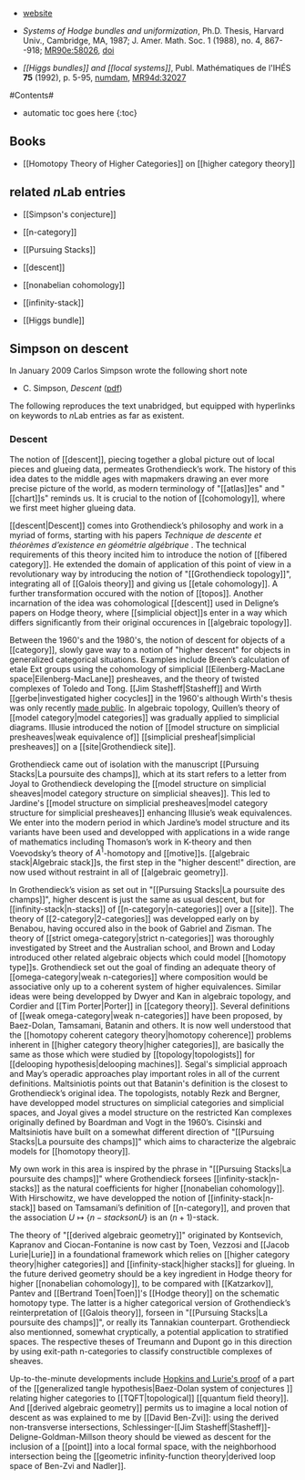 

* [website](http://math.unice.fr/~carlos/)

* _Systems of Hodge bundles and uniformization_, Ph.D. Thesis, Harvard Univ., Cambridge, MA, 1987; J. Amer. Math. Soc. 1 (1988), no. 4, 867--918; [MR90e:58026](http://www.ams.org/mathscinet-getitem?mr=90e:58026), [doi](http://dx.doi.org/10.2307/1990994)

* _[[Higgs bundles]] and [[local systems]]_, Publ. Mathématiques de l'IHÉS __75__ (1992), p. 5-95, [numdam](http://www.numdam.org/item?id=PMIHES_1992__75__5_0), [MR94d:32027](http://www.ams.org/mathscinet-getitem?mr=94d:32027)

#Contents#
* automatic toc goes here
{:toc}

## Books

* [[Homotopy Theory of Higher Categories]] on [[higher category theory]]

## related $n$Lab entries

* [[Simpson's conjecture]]

* [[n-category]]

* [[Pursuing Stacks]]

* [[descent]]

* [[nonabelian cohomology]]

* [[infinity-stack]]

* [[Higgs bundle]]

## Simpson on descent

In January 2009 Carlos Simpson wrote the following short note

* C. Simpson, _Descent_ ([pdf](http://math.unice.fr/~carlos/slides/ihesAGjan09.pdf))

The following reproduces the text unabridged, but equipped with hyperlinks on keywords to $n$Lab entries as far as existent.


### Descent 

The notion of [[descent]], piecing together a global picture out of local pieces and glueing data, permeates Grothendieck’s work. The history of this idea dates to the middle ages with mapmakers drawing an ever more precise picture of the world, as modern terminology of "[[atlas]]es" and "[[chart]]s" reminds us. It is crucial to the notion of [[cohomology]], where we first meet higher glueing data.

[[descent|Descent]] comes into Grothendieck’s philosophy and work in a myriad of forms, starting with his papers _Technique de descente et th&eacute;or&egrave;mes
d’existence en g&eacute;om&eacute;trie alg&eacute;brique_ . The technical requirements of this theory incited him to introduce the notion of [[fibered category]]. He extended
the domain of application of this point of view in a revolutionary way by introducing the notion of "[[Grothendieck topology]]", integrating all of 
[[Galois theory]] and giving us [[etale cohomology]]. A further transformation occured with the notion of [[topos]]. Another incarnation of the idea was cohomological
[[descent]] used in Deligne’s papers on Hodge theory, where [[simplicial object]]s enter in a way which differs significantly from their original occurences in
[[algebraic topology]]. 

Between the 1960's and the 1980's, the notion of descent for objects of a [[category]], slowly gave way to a notion of "higher descent" for objects in generalized categorical situations. Examples include Breen’s calculation
of etale Ext groups using the cohomology of simplicial [[Eilenberg-MacLane space|Eilenberg-MacLane]]
presheaves, and the theory of twisted complexes of Toledo and Tong. [[Jim Stasheff|Stasheff]] and Wirth [[gerbe|investigated  higher cocycles]] in the 1960's although Wirth's thesis was only recently [made public](http://golem.ph.utexas.edu/category/2006/09/wirth_and_stasheff_on_homotopy.html). In algebraic topology, Quillen’s theory
of [[model category|model categories]] was gradually applied to simplicial diagrams. Illusie introduced the notion of [[model structure on simplicial presheaves|weak equivalence of]] [[simplicial presheaf|simplicial presheaves]] on a [[site|Grothendieck site]].

Grothendieck came out of isolation with the manuscript [[Pursuing Stacks|La poursuite des champs]], which at its start refers to a letter from Joyal to Grothendieck
developing the [[model structure on simplicial sheaves|model category structure on simplicial sheaves]]. This led to Jardine's [[model structure on simplicial presheaves|model category structure for simplicial presheaves]] enhancing
Illusie’s weak equivalences. We enter into the modern period in which Jardine’s model structure and its variants have been used and developped with
applications in a wide range of mathematics including Thomason’s work in K-theory and then Voevodsky’s theory of $A^1$-homotopy and [[motive]]s. [[algebraic stack|Algebraic
stack]]s, the first step in the "higher descent!" direction, are now used without restraint in all of [[algebraic geometry]].

In Grothendieck’s vision as set out in "[[Pursuing Stacks|La poursuite des champs]]", higher descent is just the same as usual descent, but for [[infinity-stack|n-stacks]] of [[n-category|n-categories]]
over a [[site]]. The theory of [[2-category|2-categories]] was developped early on by Benabou,
having occured also in the book of Gabriel and Zisman. The theory of [[strict omega-category|strict n-categories]] was thoroughly investigated by Street and the Australian
school, and Brown and Loday introduced other related algebraic objects which could model [[homotopy type]]s. Grothendieck set out the goal of finding
an adequate theory of [[omega-category|weak n-categories]] where composition would be associative only up to a coherent system of higher equivalences. Similar ideas
were being developped by Dwyer and Kan in algebraic topology, and Cordier and [[Tim Porter|Porter]] in [[category theory]]. Several definitions of [[weak omega-category|weak n-categories]] have been proposed, by Baez-Dolan, Tamsamani, Batanin and others. It is now well understood that the [[homotopy coherent category theory|homotopy coherence]] problems inherent in [[higher category theory|higher categories]], are basically the same as those which were studied by [[topology|topologists]] for [[delooping hypothesis|delooping machines]]. Segal's simplicial approach and May’s operadic approaches
play important roles in all of the current definitions. Maltsiniotis
points out that Batanin's definition is the closest to Grothendieck’s original idea. The topologists, notably Rezk and Bergner, have developped model
structures on simplicial categories and simplicial spaces, and Joyal gives a model structure on the restricted Kan complexes originally defined by
Boardman and Vogt in the 1960’s. Cisinski and Maltsiniotis have built on
a somewhat different direction of "[[Pursuing Stacks|La poursuite des champs]]" which aims to
characterize the algebraic models for [[homotopy theory]].

My own work in this area is inspired by the phrase in "[[Pursuing Stacks|La poursuite des champs]]" where Grothendieck forsees [[infinity-stack|n-stacks]] as the natural coefficients for higher [[nonabelian cohomology]]. With Hirschowitz, we have developped the
notion of [[infinity-stack|n-stack]] based on Tamsamani’s definition of [[n-category]], and proven
that the association $U \mapsto \{n-stacks on U\}$ is an $(n+1)$-stack.

The theory of "[[derived algebraic geometry]]" originated by Kontsevich, Kapranov and Ciocan-Fontanine is now cast by Toen, Vezzosi and [[Jacob Lurie|Lurie]]
in a foundational framework which relies on [[higher category theory|higher categories]] and [[infinity-stack|higher
stacks]] for glueing. In the future derived geometry should be a key ingredient in Hodge theory for 
higher [[nonabelian cohomology]], to be compared with
[[Katzarkov]], Pantev and [[Bertrand Toen|Toen]]'s [[Hodge theory]] on the schematic homotopy
type. The latter is a higher categorical version of Grothendieck’s reinterpretation
of [[Galois theory]], forseen in "[[Pursuing Stacks|La poursuite des champs]]", or really
its Tannakian counterpart. Grothendieck also mentionned, somewhat cryptically, a potential application to stratified spaces. The respective theses of
Treumann and Dupont go in this direction by using exit-path n-categories to classify constructible complexes of sheaves.

Up-to-the-minute developments include [Hopkins and Lurie's proof](http://golem.ph.utexas.edu/category/2006/09/wirth_and_stasheff_on_homotopy.html) of a part of the [[generalized tangle hypothesis|Baez-Dolan system of conjectures ]] relating higher categories to
[[TQFT|topological]] [[quantum field theory]]. And [[derived algebraic geometry]] permits
us to imagine a local notion of descent as was explained to me by [[David Ben-Zvi]]: using the derived non-transverse intersections, Schlessinger-[[Jim Stasheff|Stasheff]]-
Deligne-Goldman-Millson theory should be viewed as descent for the inclusion of a [[point]] into a local formal space, with the neighborhood intersection being the [[geometric infinity-function theory|derived loop space of Ben-Zvi and Nadler]]. 

